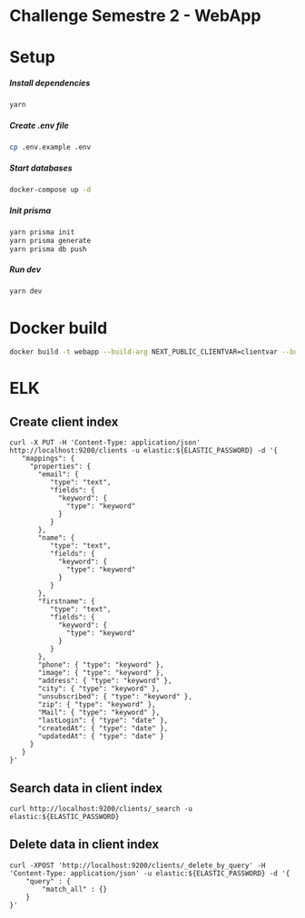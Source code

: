 # Challenge Semestre 2 - WebApp

# Setup

##### Install dependencies

```bash
yarn
```

##### Create .env file

```bash
cp .env.example .env
```

##### Start databases

```bash
docker-compose up -d
```

##### Init prisma

```bash
yarn prisma init
yarn prisma generate
yarn prisma db push
```

##### Run dev

```bash
yarn dev
```

# Docker build

```bash
docker build -t webapp --build-arg NEXT_PUBLIC_CLIENTVAR=clientvar --build-arg SKIP_ENV_VALIDATION=true --build-arg NEXTAUTH_URL=http://localhost:3000 --build-arg NEXTAUTH_SECRET=one-piece .
```



# ELK

## Create client index
```
curl -X PUT -H 'Content-Type: application/json' http://localhost:9200/clients -u elastic:${ELASTIC_PASSWORD} -d '{
   "mappings": {
     "properties": {
       "email": {
          "type": "text",
          "fields": {
            "keyword": { 
              "type": "keyword"
            }
          }
       },
       "name": {
          "type": "text",
          "fields": {
            "keyword": {
              "type": "keyword"
            }
          }
       },
       "firstname": {
          "type": "text",
          "fields": {
            "keyword": {
              "type": "keyword"
            }
          }
       },
       "phone": { "type": "keyword" },
       "image": { "type": "keyword" },
       "address": { "type": "keyword" },
       "city": { "type": "keyword" },
       "unsubscribed": { "type": "keyword" },
       "zip": { "type": "keyword" },
       "Mail": { "type": "keyword" },
       "lastLogin": { "type": "date" },
       "createdAt": { "type": "date" },
       "updatedAt": { "type": "date" }
     }
   }
}'
```

## Search data in client index
```
curl http://localhost:9200/clients/_search -u elastic:${ELASTIC_PASSWORD}
```

## Delete data in client index
```
curl -XPOST 'http://localhost:9200/clients/_delete_by_query' -H 'Content-Type: application/json' -u elastic:${ELASTIC_PASSWORD} -d '{
    "query" : {
        "match_all" : {}
    }
}'
```